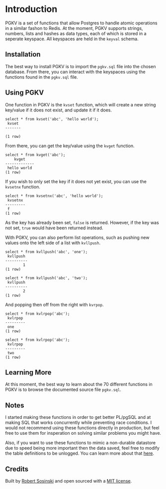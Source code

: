 Introduction
============

PGKV is a set of functions that allow Postgres to handle atomic operations in a similar fashon to Redis.  At the moment, PGKV supports strings, numbers, lists and hashes as data types, each of which is stored in a seperate keyspace.  All keyspaces are held in the `keyval` schema.

Installation
------------

The best way to install PGKV is to import the `pgkv.sql` file into the chosen database.  From there, you can interact with the keyspaces using the functions found in the `pgkv.sql` file.

Using PGKV
----------

One function in PGKV is the `kvset` function, which will create a new string key/value if it does not exist, and update it if it does.

    select * from kvset('abc', 'hello world');
     kvset
    -------

    (1 row)

From there, you can get the key/value using the `kvget` function.

    select * from kvget('abc');
        kvget
    -------------
     hello world
    (1 row)


If you wish to only set the key if it does not yet exist, you can use the `kvsetnx` function.

    select * from kvsetnx('abc', 'hello world');
     kvsetnx
    ---------
     f
    (1 row)

As the key has already been set, `false` is returned. However, if the key was not set, `true` would have been returned instead.

With PGKV, you can also perform list operations, such as pushing new values onto the left side of a list with `kvllpush`.

    select * from kvllpush('abc', 'one');
     kvllpush
    ----------
            1
    (1 row)

    select * from kvllpush('abc', 'two');
     kvllpush
    ----------
            2
    (1 row)

And popping then off from the right with `kvrpop`.

    select * from kvlrpop('abc');
     kvlrpop
    ---------
     one
    (1 row)

    select * from kvlrpop('abc');
     kvlrpop
    ---------
     two
    (1 row)

Learning More
-------------

At this moment, the best way to learn about the 70 different functions in PGKV is to browse the documented source file `pgkv.sql`.

Notes
-----

I started making these functions in order to get better PL/pgSQL and at making SQL that works concurrently while preventing race conditions.  I would not recommend using these functions directly in production, but feel free to use them for insperation on solving similar problems you might have.

Also, if you want to use these functions to mimic a non-durable datastore due to speed being more important then the data saved, feel free to modify the table definitions to be unlogged.  You can learn more about that [here](http://wiki.postgresql.org/wiki/What's_new_in_PostgreSQL_9.1#Unlogged_Tables).

Credits
-------

Built by [Robert Sosinski](http://www.robertsosinski.com) and open sourced with a [MIT license](http://github.com/robertsosinski/couch-client/blob/master/LICENSE).